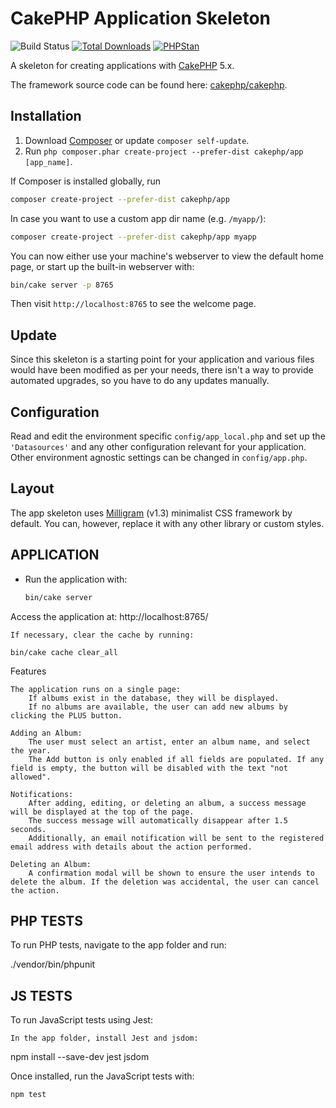 # CakePHP Application Skeleton

![Build Status](https://github.com/cakephp/app/actions/workflows/ci.yml/badge.svg?branch=master)
[![Total Downloads](https://img.shields.io/packagist/dt/cakephp/app.svg?style=flat-square)](https://packagist.org/packages/cakephp/app)
[![PHPStan](https://img.shields.io/badge/PHPStan-level%207-brightgreen.svg?style=flat-square)](https://github.com/phpstan/phpstan)

A skeleton for creating applications with [CakePHP](https://cakephp.org) 5.x.

The framework source code can be found here: [cakephp/cakephp](https://github.com/cakephp/cakephp).

## Installation

1. Download [Composer](https://getcomposer.org/doc/00-intro.md) or update `composer self-update`.
2. Run `php composer.phar create-project --prefer-dist cakephp/app [app_name]`.

If Composer is installed globally, run

```bash
composer create-project --prefer-dist cakephp/app
```

In case you want to use a custom app dir name (e.g. `/myapp/`):

```bash
composer create-project --prefer-dist cakephp/app myapp
```

You can now either use your machine's webserver to view the default home page, or start
up the built-in webserver with:

```bash
bin/cake server -p 8765
```

Then visit `http://localhost:8765` to see the welcome page.

## Update

Since this skeleton is a starting point for your application and various files
would have been modified as per your needs, there isn't a way to provide
automated upgrades, so you have to do any updates manually.

## Configuration

Read and edit the environment specific `config/app_local.php` and set up the
`'Datasources'` and any other configuration relevant for your application.
Other environment agnostic settings can be changed in `config/app.php`.

## Layout

The app skeleton uses [Milligram](https://milligram.io/) (v1.3) minimalist CSS
framework by default. You can, however, replace it with any other library or
custom styles.

## APPLICATION

- Run the application with:
  ```bash
  bin/cake server

Access the application at: http://localhost:8765/

    If necessary, clear the cache by running:

    bin/cake cache clear_all

Features

    The application runs on a single page:
        If albums exist in the database, they will be displayed.
        If no albums are available, the user can add new albums by clicking the PLUS button.

    Adding an Album:
        The user must select an artist, enter an album name, and select the year.
        The Add button is only enabled if all fields are populated. If any field is empty, the button will be disabled with the text "not allowed".

    Notifications:
        After adding, editing, or deleting an album, a success message will be displayed at the top of the page.
        The success message will automatically disappear after 1.5 seconds.
        Additionally, an email notification will be sent to the registered email address with details about the action performed.

    Deleting an Album:
        A confirmation modal will be shown to ensure the user intends to delete the album. If the deletion was accidental, the user can cancel the action.

## PHP TESTS

To run PHP tests, navigate to the app folder and run:

./vendor/bin/phpunit

## JS TESTS

To run JavaScript tests using Jest:

    In the app folder, install Jest and jsdom:

npm install --save-dev jest jsdom

Once installed, run the JavaScript tests with:

    npm test


